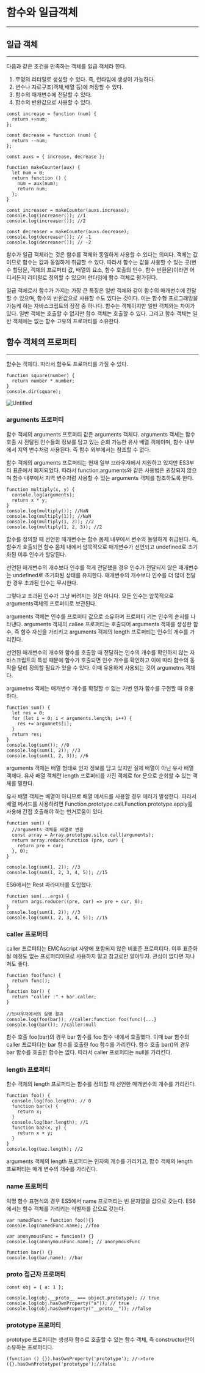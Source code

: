 # 함수와 일급객체

---

## 일급 객체

---

다음과 같은 조건을 만족하는 객체를 일급 객체라 한다.

1. 무명의 리터럴로 생성할 수 있다. 즉, 런타임에 생성이 가능하다.
2. 변수나 자료구조(객체,배열 등)에 저장할 수 있다.
3. 함수의 매개변수에 전달할 수 있다.
4. 함수의 반환값으로 사용할 수 있다.

```tsx
const increase = function (num) {
  return ++num;
};

const decrease = function (num) {
  return --num;
};

const auxs = { increase, decrease };

function makeCounter(aux) {
  let num = 0;
  return function () {
    num = aux(num);
    return num;
  };
}

const increaser = makeCounter(auxs.increase);
console.log(increaser()); //1
console.log(increaser()); //2

const decreaser = makeCounter(auxs.decrease);
console.log(decreaser()); // -1
console.log(decreaser()); // -2
```

함수가 일급 객체라는 것은 함수를 객체와 동일하게 사용할 수 있다는 의미다. 객체는 값이므로 함수는 값과 동일하게 취급할 수 있다. 따라서 함수는 값을 사용할 수 있는 곳(변수 할당문, 객체의 프로퍼티 값, 배열의 요소, 함수 호출의 인수, 함수 반환문)이라면 어디서든지 리터럴로 정의할 수 있으며 런타임에 함수 객체로 평가된다.

일급 객체로서 함수가 가지는 가장 큰 특징은 일반 객체와 같이 함수의 매개변수에 전달할 수 있으며, 함수의 반환값으로 사용할 수도 있다는 것이다. 이는 함수형 프로그래밍을 가능케 하는 자바스크립트의 장점 중 하나다. 함수는 객체이지만 일반 객체와는 차이가 있다. 일반 객체는 호출할 수 없지만 함수 객체는 호출할 수 있다. 그리고 함수 객체는 일반 객체에는 없는 함수 고유의 프로퍼티를 소유한다.

## 함수 객체의 프로퍼티

---

함수는 객체다. 따라서 함수도 프로퍼티를 가질 수 있다.

```tsx
function square(number) {
  return number * number;
}
console.dir(square);
```

![Untitled](https://s3-us-west-2.amazonaws.com/secure.notion-static.com/52acb2d9-62a5-49f6-b548-ef9e31bb2180/Untitled.png)

### arguments 프로퍼티

함수 객체의 arguments 프로퍼티 값은 arguments 객체다. arguments 객체는 함수 호출 시 전달된 인수들의 정보를 담고 있는 순회 가능한 유사 배열 객체이며, 함수 내부에서 지역 변수처럼 사용된다. 즉 함수 외부에서는 참조할 수 없다.

함수 객체의 arguments 프로퍼티는 현재 일부 브라우저에서 지원하고 있지만 ES3부터 표준에서 폐지되었다. 따라서 function.arguments와 같은 사용법은 권장되지 않으며 함수 내부에서 지역 변수처럼 사용할 수 있는 arguments 객체를 참조하도록 한다.

```tsx
function multiply(x, y) {
  console.log(arguments);
  return x * y;
}
console.log(multiply()); //NaN
console.log(multiply(1)); //NaN
console.log(multiply(1, 2)); //2
console.log(multiply(1, 2, 3)); //2
```

함수를 정의할 때 선언한 매개변수는 함수 몸체 내부에서 변수와 동일하게 취급된다. 즉, 함수가 호출되면 함수 몸체 내에서 암묵적으로 매개변수가 선언되고 undefined로 초기화된 이후 인수가 할당된다.

선언된 매개변수의 개수보다 인수를 적게 전달했을 경우 인수가 전달되지 않은 매개변수는 undefined로 초기화된 상태를 유지한다. 매개변수의 개수보다 인수를 더 많이 전달한 경우 초과된 인수는 무시한다.

그렇다고 초과된 인수가 그냥 버려지는 것은 아니다. 모든 인수는 암묵적으로 arguments객체의 프로퍼티로 보관된다.

arguments 객체는 인수를 프로퍼티 값으로 소유하며 프로퍼티 키는 인수의 순서를 나타낸다. arguments 객체의 callee 프로퍼티는 호출되어 arguments 객체를 생성한 함수, 즉 함수 자신을 가리키고 arguments 객체의 length 프로퍼티는 인수의 개수를 가리킨다.

선언된 매개변수의 개수와 함수를 호출할 때 전달하는 인수의 개수를 확인하지 않는 자바스크립트의 특성 때문에 함수가 호출되면 인수 개수를 확인하고 이에 따라 함수의 동작을 달리 정의할 필요가 있을 수 있다. 이때 유용하게 사용되는 것이 argumetns 객체다.

argumetns 객체는 매개변수 개수를 확정할 수 없는 가변 인자 함수를 구현할 때 유용하다.

```tsx
function sum() {
  let res = 0;
  for (let i = 0; i < arguments.length; i++) {
    res += argumnets[i];
  }
  return res;
}
console.log(sum()); //0
console.log(sum(1, 2)); //3
console.log(sum(1, 2, 3)); //6
```

arguments 객체는 배열 형태로 인자 정보를 담고 있지만 실제 배열이 아닌 유사 배열 객체다. 유사 배열 객체란 length 프로퍼티를 가진 객체로 for 문으로 순회할 수 있는 객체를 말한다.

유사 배열 객체는 배열이 아니므로 배열 메서드를 사용할 경우 에러가 발생한다. 따라서 배열 메서드를 사용하려면 Function.prototype.call.Function.prototype.apply를 사용해 간접 호출해야 하는 번거로움이 있다.

```tsx
function sum() {
  //arguments 객체를 배열로 변환
  const array = Array.prototype.silce.call(arguments);
  return array.reduce(function (pre, cur) {
    return pre + cur;
  }, 0);
}

console.log(sum(1, 2)); //3
console.log(sum(1, 2, 3, 4, 5)); //15
```

ES6에서는 Rest 파라미터를 도입했다.

```tsx
function sum(...args) {
  return args.reducer((pre, cur) => pre + cur, 0);
}
console.log(sum(1, 2)); //3
console.log(sum(1, 2, 3, 4, 5)); //15
```

### caller 프로퍼티

caller 프로퍼티는 EMCAscript 사양에 포함되지 않은 비표준 프로퍼티다. 이후 표준화될 예정도 없는 프로퍼티이므로 사용하지 말고 참고로만 알아두자. 관심이 없다면 지나쳐도 좋다.

```tsx
function foo(func) {
  return func();
}
function bar() {
  return "caller :" + bar.caller;
}

//브라우저에서의 실행 결과
console.log(foo(bar)); //caller:function foo(func){...}
console.log(bar()); //caller:null
```

함수 호출 foo(bar)의 경우 bar 함수를 foo 함수 내에서 호출했다. 이때 bar 함수의 caller 프로퍼티는 bar 함수를 호출한 foo 함수를 가리킨다. 함수 호출 bar()의 경우 bar 함수를 호출한 함수는 없다. 따라서 caller 프로퍼티는 null을 가리킨다.

### length 프로퍼티

함수 객체의 length 프로퍼티는 함수를 정의할 때 선언한 매개변수의 개수를 가리킨다.

```tsx
function foo() {
  console.log(foo.length); // 0
  function bar(x) {
    return x;
  }
  console.log(bar.length); //1
  function baz(x, y) {
    return x + y;
  }
}
console.log(baz.length); //2
```

arguments 객체의 length 프로퍼티는 인자의 개수를 가리키고, 함수 객체의 length 프로퍼티는 매개 변수의 개수를 가리킨다.

### name 프로퍼티

익명 함수 표현식의 경우 ES5에서 name 프로퍼티는 빈 문자열을 값으로 갖는다. ES6에서는 함수 객체를 가리키는 식별자를 값으로 갖는다.

```tsx
var namedFunc = function foo(){}
console.log(namedFunc.name); //foo

var anonymousFunc = funcion() {}
console.log(anonymousFunc.name); // anonymousFunc

function bar() {}
console.log(bar.name); //bar

```

### proto 접근자 프로퍼티

```tsx
const obj = { a: 1 };

console.log(obj.__proto__ === object.prototype); // true
console.log(obj.hasOwnProperty("a")); // true
console.log(obj.hasOwnProperty("__proto__")); //false
```

### prototype 프로퍼티

prototype 프로퍼티는 생성자 함수로 호출할 수 있는 함수 객체, 즉 constructor만이 소유하는 프로퍼티다.

```tsx
(function () {}).hasOwnProperty('prototype'); //->ture
({}.hasOwnPrototype('prototype');//false
```
